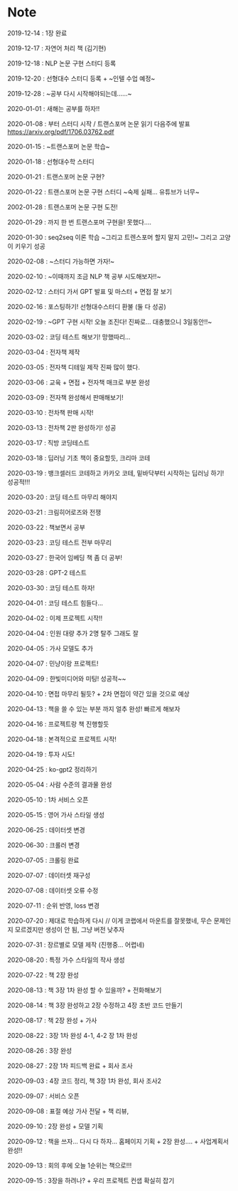 # Note

2019-12-14 : 1장 완료

2019-12-17 : 자연어 처리 책 (김기현)

2019-12-18 : NLP 논문 구현 스터디 등록

2019-12-20 : 선형대수 스터디 등록 + ~인텔 수업 예정~

2019-12-28 : ~공부 다시 시작해야되는데......~

2020-01-01 : 새해는 공부를 하자!!

2020-01-08 : 부터 스터디 시작 / 트랜스포머 논문 읽기 다음주에 발표 https://arxiv.org/pdf/1706.03762.pdf

2020-01-15 : ~트랜스포머 논문 학습~

2020-01-18 : 선형대수학 스터디

2020-01-21 : 트랜스포머 논문 구현?

2020-01-22 : 트랜스포머 논문 구현 스터디 ~숙제 실패... 유튜브가 너무~

2002-01-28 : 트랜스포머 논문 구현 도전!

2020-01-29 : 까지 한 번 트랜스포머 구현을! 못했다....

2020-01-30 : seq2seq  이론 학습 ~그리고 트렌스포머 할지 말지 고민!~ 그리고 고양이 키우기 성공

2020-02-08 : ~스터디 가능하면 가자!~

2020-02-10 : ~이때까지 조금 NLP 책 공부 시도해보자!!~

2020-02-12 : 스터디 가서 GPT 발표 및 마스터 + 면접 잘 보기

2020-02-16 : 포스팅하기! 선형대수스터디 환불 (둘 다 성공)

2020-02-19 : ~GPT 구현 시작! 오늘 조진다! 진짜로... 대충했으니 3일동안!!~

2020-03-02 : 코딩 테스트 해보기! 망했따리...

2020-03-04 : 전자책 제작

2020-03-05 : 전자책 디테일 제작 진짜 많이 했다.

2020-03-06 : 교육 + 면접 + 전자책 매크로 부분 완성

2020-03-09 : 전자책 완성해서 판매해보기!

2020-03-10 : 전차책 판매 시작!

2020-03-13 : 전차책 2판 완성하기! 성공

2020-03-17 : 직방 코딩테스트

2020-03-18 : 딥러닝 기초 책이 중요할듯, 크리마 코테

2020-03-19 : 뱅크셀러드 코테하고 카카오 코테, 밑바닥부터 시작하는 딥러닝 하기! 성공적!!!

2020-03-20 : 코딩 테스트 마무리 해야지

2020-03-21 : 크림히어로즈와 전쟁

2020-03-22 : 책보면서 공부 

2020-03-23 : 코딩 테스트 전부 마무리

2020-03-27 : 한국어 임베딩 책 좀 더 공부!

2020-03-28 : GPT-2 테스트

2020-03-30 : 코딩 테스트 하자!

2020-04-01 : 코딩 테스트 힘들다...

2020-04-02 : 이제 프로젝트 시작!!

2020-04-04 : 인원 대량 추가 2명 탈주 그래도 잘 

2020-04-05 : 가사 모델도 추가

2020-04-07 : 민냥이랑 프로젝트!

2020-04-09 : 한빛미디어와 미팅! 성공적~~

2020-04-10 : 면접 마무리 될듯? + 2차 면접이 약간 있을 것으로 예상

2020-04-13 : 책을 쓸 수 있는 부분 까지 얼추 완성! 빠르게 해보자

2020-04-16 : 프로젝트랑 책 진행할듯

2020-04-18 : 본격적으로 프로젝트 시작!

2020-04-19 : 투자 시도!

2020-04-25 : ko-gpt2 정리하기

2020-05-04 : 사람 수준의 결과물 완성

2020-05-10 : 1차 서비스 오픈

2020-05-15 : 영어 가사 스타일 생성

2020-06-25 : 데이터셋 변경

2020-06-30 : 크롤러 변경

2020-07-05 : 크롤링 완료

2020-07-07 : 데이터셋 재구성

2020-07-08 : 데이터셋 오류 수정

2020-07-11 : 순위 반영, loss 변경

2020-07-20 : 제대로 학습하게 다시 // 이게 코랩에서 마운트를 잘못했네, 무슨 문제인지 모르겠지만 생성이 안 됨, 그냥 버전 낮추자

2020-07-31 : 장르별로 모델 제작 (진행중... 어렵네)

2020-08-20 : 특정 가수 스타일의 작사 생성

2020-07-22 : 책 2장 완성

2020-08-13 : 책 3장 1차 완성 할 수 있을까? + 전화해보기

2020-08-14 : 책 3장 완성하고 2장 수정하고 4장 초반 코드 만들기

2020-08-17 : 책 2장 완성 + 가사 

2020-08-22 : 3장 1차 완성 4-1, 4-2 장 1차 완성

2020-08-26 : 3장 완성

2020-08-27 : 2장 1차 피드백 완료 + 회사 조사 

2020-09-03 : 4장 코드 정리, 책 3장 1차 완성, 회사 조사2

2020-09-07 : 서비스 오픈 

2020-09-08 : 표절 예상 가사 전달 + 책 리뷰,  

2020-09-10 : 2장 완성 + 모델 기획 

2020-09-12 : 책을 쓰자... 다시 다 하자... 홈페이지 기획 + 2장 완성.... + 사업계획서 완성!!

2020-09-13 : 회의 후에 오늘 1순위는 책으로!!!

2020-09-15 : 3장을 하려나? + 우리 프로젝트 컨샙 확실히 잡기
